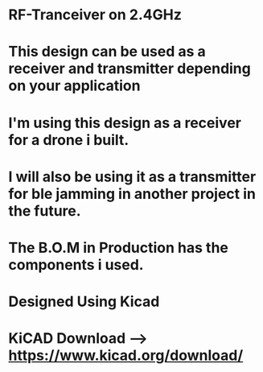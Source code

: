 # RF-Tranceiver on 2.4GHz
# This design can be used as a receiver and transmitter depending on your application
# I'm using this design as a receiver for a drone i built.
# I will also be using it as a transmitter for ble jamming in another project in the future.
# The B.O.M in Production has the components i used.
# Designed Using Kicad
# KiCAD Download --> https://www.kicad.org/download/
